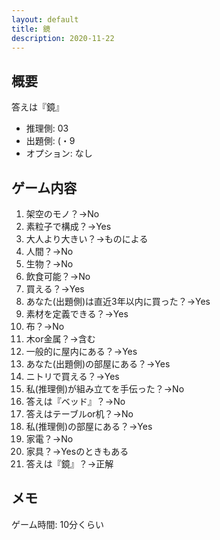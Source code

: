 ```yaml
---
layout: default
title: 鏡
description: 2020-11-22
---
```


## 概要

答えは『鏡』

- 推理側: 03
- 出題側: (・9
- オプション: なし

## ゲーム内容

1. 架空のモノ？→No
2. 素粒子で構成？→Yes
3. 大人より大きい？→ものによる
4. 人間？→No
5. 生物？→No
6. 飲食可能？→No
7. 買える？→Yes
8. あなた(出題側)は直近3年以内に買った？→Yes
9. 素材を定義できる？→Yes
10. 布？→No
11. 木or金属？→含む
12. 一般的に屋内にある？→Yes
13. あなた(出題側)の部屋にある？→Yes
14. ニトリで買える？→Yes
15. 私(推理側)が組み立てを手伝った？→No
16. 答えは『ベッド』？→No
17. 答えはテーブルor机？→No
18. 私(推理側)の部屋にある？→Yes
19. 家電？→No
20. 家具？→Yesのときもある
21. 答えは『鏡』？→正解

## メモ

ゲーム時間: 10分くらい
